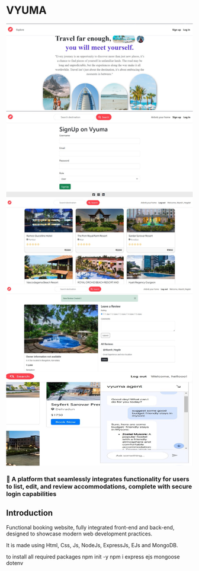 # VYUMA
![VYUMA](homepage.jpg)
![Login page](login.jpg)
![](main.jpg)
![Booking](book.jpg)
![bot](bot.jpg)

### 🚀 A platform that seamlessly integrates functionality for users to list, edit, and review accommodations, complete with secure login capabilities

## Introduction

Functional booking website, fully integrated front-end and back-end, designed to showcase modern web development practices.

It is made using Html, Css, Js, NodeJs, ExpressJs, EJs and MongoDB.



to install all required packages 
npm init -y
npm i express ejs mongoose dotenv 

